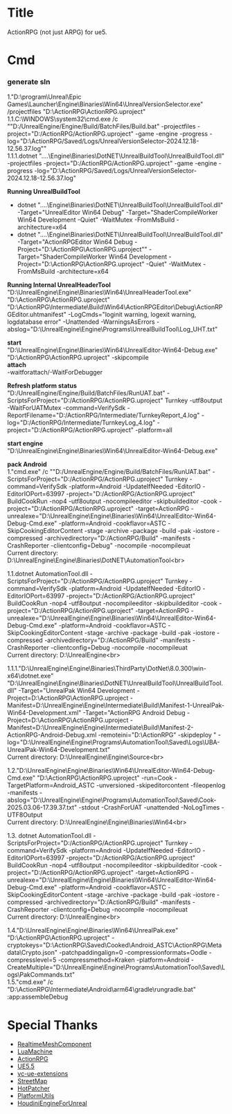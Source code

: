 # Title
ActionRPG (not just ARPG) for ue5.

# Cmd

### generate sln
1."D:\program\Unreal\Epic Games\Launcher\Engine\Binaries\Win64\UnrealVersionSelector.exe" /projectfiles "D:\ActionRPG\ActionRPG.uproject"<br>
1.1.C:\WINDOWS\system32\cmd.exe /c ""D:/UnrealEngine/Engine/Build/BatchFiles/Build.bat"  -projectfiles -project="D:/ActionRPG/ActionRPG.uproject" -game -engine -progress -log="D:\ActionRPG/Saved/Logs/UnrealVersionSelector-2024.12.18-12.56.37.log""<br>
1.1.1.dotnet  "..\..\Engine\Binaries\DotNET\UnrealBuildTool\UnrealBuildTool.dll" -projectfiles -project="D:/ActionRPG/ActionRPG.uproject" -game -engine -progress -log="D:\ActionRPG/Saved/Logs/UnrealVersionSelector-2024.12.18-12.56.37.log"<br>


**Running UnrealBuildTool**<br>
- dotnet  "..\..\Engine\Binaries\DotNET\UnrealBuildTool\UnrealBuildTool.dll" -Target="UnrealEditor Win64 Debug" -Target="ShaderCompileWorker Win64 Development -Quiet" -WaitMutex -FromMsBuild -architecture=x64<br>
- dotnet  "..\..\Engine\Binaries\DotNET\UnrealBuildTool\UnrealBuildTool.dll" -Target="ActionRPGEditor Win64 Debug -Project=\"D:\ActionRPG\ActionRPG.uproject\"" -Target="ShaderCompileWorker Win64 Development -Project=\"D:\ActionRPG\ActionRPG.uproject\" -Quiet" -WaitMutex -FromMsBuild -architecture=x64<br>

**Running Internal UnrealHeaderTool**<br>
"D:\UnrealEngine\Engine\Binaries\Win64\UnrealHeaderTool.exe" "D:\ActionRPG\ActionRPG.uproject" "D:\ActionRPG\Intermediate\Build\Win64\ActionRPGEditor\Debug\ActionRPGEditor.uhtmanifest" -LogCmds="loginit warning, logexit warning, logdatabase error" -Unattended -WarningsAsErrors -abslog="D:\UnrealEngine\Engine\Programs\UnrealBuildTool\Log_UHT.txt"<br>

**start**<br>
"D:\UnrealEngine\Engine\Binaries\Win64\UnrealEditor-Win64-Debug.exe" "D:\ActionRPG\ActionRPG.uproject" -skipcompile<br>
**attach**<br>
-waitforattach/-WaitForDebugger<br>

**Refresh platform status**<br>
"D:/UnrealEngine/Engine/Build/BatchFiles/RunUAT.bat"  -ScriptsForProject="D:/ActionRPG/ActionRPG.uproject" Turnkey -utf8output -WaitForUATMutex -command=VerifySdk -ReportFilename="D:/ActionRPG/Intermediate/TurnkeyReport_4.log" -log="D:/ActionRPG/Intermediate/TurnkeyLog_4.log" -project="D:/ActionRPG/ActionRPG.uproject"  -platform=all<br>

**start engine**<br>
"D:\UnrealEngine\Engine\Binaries\Win64\UnrealEditor-Win64-Debug.exe"<br>

**pack Android**<br>
1."cmd.exe"  /c ""D:/UnrealEngine/Engine/Build/BatchFiles/RunUAT.bat"  -ScriptsForProject="D:/ActionRPG/ActionRPG.uproject" Turnkey -command=VerifySdk -platform=Android -UpdateIfNeeded -EditorIO -EditorIOPort=63997  -project="D:/ActionRPG/ActionRPG.uproject" BuildCookRun -nop4 -utf8output -nocompileeditor -skipbuildeditor -cook  -project="D:/ActionRPG/ActionRPG.uproject" -target=ActionRPG  -unrealexe="D:\UnrealEngine\Engine\Binaries\Win64\UnrealEditor-Win64-Debug-Cmd.exe" -platform=Android  -cookflavor=ASTC -SkipCookingEditorContent -stage -archive -package -build -pak -iostore -compressed -archivedirectory="D:/ActionRPG/Build" -manifests -CrashReporter -clientconfig=Debug" -nocompile -nocompileuat<br>
Current directory: D:\UnrealEngine\Engine\Binaries\DotNET\AutomationTool\<br>

1.1.dotnet  AutomationTool.dll -ScriptsForProject="D:/ActionRPG/ActionRPG.uproject" Turnkey -command=VerifySdk -platform=Android -UpdateIfNeeded -EditorIO -EditorIOPort=63997  -project="D:/ActionRPG/ActionRPG.uproject" BuildCookRun -nop4 -utf8output -nocompileeditor -skipbuildeditor -cook  -project="D:/ActionRPG/ActionRPG.uproject" -target=ActionRPG  -unrealexe="D:\UnrealEngine\Engine\Binaries\Win64\UnrealEditor-Win64-Debug-Cmd.exe" -platform=Android  -cookflavor=ASTC -SkipCookingEditorContent -stage -archive -package -build -pak -iostore -compressed -archivedirectory="D:/ActionRPG/Build" -manifests -CrashReporter -clientconfig=Debug -nocompile -nocompileuat<br>
Current directory: D:\UnrealEngine\<br>

1.1.1."D:\UnrealEngine\Engine\Binaries\ThirdParty\DotNet\8.0.300\win-x64\dotnet.exe" "D:\UnrealEngine\Engine\Binaries\DotNET\UnrealBuildTool\UnrealBuildTool.dll" -Target="UnrealPak Win64 Development -Project=D:\ActionRPG\ActionRPG.uproject -Manifest=D:\UnrealEngine\Engine\Intermediate\Build\Manifest-1-UnrealPak-Win64-Development.xml" -Target="ActionRPG Android Debug -Project=D:\ActionRPG\ActionRPG.uproject -Manifest=D:\UnrealEngine\Engine\Intermediate\Build\Manifest-2-ActionRPG-Android-Debug.xml  -remoteini=\"D:\ActionRPG\"  -skipdeploy " -log="D:\UnrealEngine\Engine\Programs\AutomationTool\Saved\Logs\UBA-UnrealPak-Win64-Development.txt"<br>
Current directory: D:\UnrealEngine\Engine\Source\<br>

1.2."D:\UnrealEngine\Engine\Binaries\Win64\UnrealEditor-Win64-Debug-Cmd.exe" "D:\ActionRPG\ActionRPG.uproject" -run=Cook  -TargetPlatform=Android_ASTC  -unversioned -skipeditorcontent -fileopenlog -manifests -abslog="D:\UnrealEngine\Engine\Programs\AutomationTool\Saved\Cook-2025.03.06-17.39.37.txt" -stdout -CrashForUAT -unattended -NoLogTimes  -UTF8Output<br>
Current directory: D:\UnrealEngine\Engine\Binaries\Win64\<br>

1.3. dotnet  AutomationTool.dll -ScriptsForProject="D:/ActionRPG/ActionRPG.uproject" Turnkey -command=VerifySdk -platform=Android -UpdateIfNeeded -EditorIO -EditorIOPort=63997  -project="D:/ActionRPG/ActionRPG.uproject" BuildCookRun -nop4 -utf8output -nocompileeditor -skipbuildeditor -cook  -project="D:/ActionRPG/ActionRPG.uproject" -target=ActionRPG  -unrealexe="D:\UnrealEngine\Engine\Binaries\Win64\UnrealEditor-Win64-Debug-Cmd.exe" -platform=Android  -cookflavor=ASTC -SkipCookingEditorContent -stage -archive -package -build -pak -iostore -compressed -archivedirectory="D:/ActionRPG/Build" -manifests -CrashReporter -clientconfig=Debug -nocompile -nocompileuat<br>
Current directory: D:\UnrealEngine\<br>

1.4."D:\UnrealEngine\Engine\Binaries\Win64\UnrealPak.exe" "D:\ActionRPG\ActionRPG.uproject"  -cryptokeys="D:\ActionRPG\Saved\Cooked\Android_ASTC\ActionRPG\Metadata\Crypto.json" -patchpaddingalign=0 -compressionformats=Oodle -compresslevel=5 -compressmethod=Kraken  -platform=Android  -CreateMultiple="D:\UnrealEngine\Engine\Programs\AutomationTool\Saved\Logs\PakCommands.txt"<br>
1.5."cmd.exe" /c "D:\ActionRPG\Intermediate\Android\arm64\gradle\rungradle.bat" :app:assembleDebug<br>


# Special Thanks
- [RealtimeMeshComponent](https://github.com/TriAxis-Games/RealtimeMeshComponent)
- [LuaMachine](https://github.com/rdeioris/LuaMachine)
- [ActionRPG](https://docs.unrealengine.com/4.27/zh-CN/Resources/SampleGames/ARPG/)
- [UE5.5](https://www.unrealengine.com/zh-CN/unreal-engine-5)
- [vc-ue-extensions](https://github.com/microsoft/vc-ue-extensions)
- [StreetMap](https://github.com/ue4plugins/StreetMap)
- [HotPatcher](https://github.com/hxhb/HotPatcher)
- [PlatformUtils](https://github.com/hxhb/PlatformUtils)
- [HoudiniEngineForUnreal](https://github.com/sideeffects/HoudiniEngineForUnreal)


